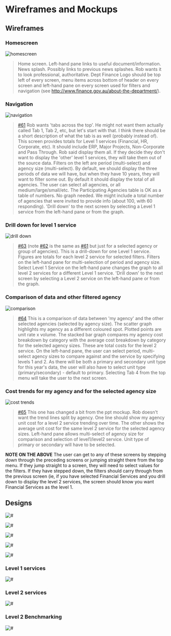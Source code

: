 # Wireframes and Mockups

## Wireframes

### Homescreen
![homescreen](./docs/img/wireframes/1_homescreen.jpg)

> Home screen. Left-hand pane links to useful document/information. News splash. Possibly links to previous news splashes. Rob wants it to look professional, authoritative. Dept Finance Logo should be top left of every screen, menu items across bottom of header on every screen and left-hand pane on every screen used for filters and navigation (see http://www.finance.gov.au/about-the-department/).


### Navigation
![navigation](./docs/img/wireframes/2_navigation.jpg)

> [#61](https://github.com/gs-fin/benchmarking-portal/issues/61) Rob wants 'tabs across the top'. He might not want them actually called Tab 1, Tab 2, etc, but let's start with that. I think there should be a short description of what the tab is as well (probably instead of). This screen provides totals for Level 1 services (Financial, HR, Corporate, etc). It should include ERP, Major Projects, Non-Corporate and Pass Through. Rob said display them all. If they decide they don't want to display the 'other' level 1 services, they will take them out of the source data. Filters on the left are period (multi-select) and agency size (multi-select). By default, we should display the three periods of data we will have, but when they have 10 years, they will want to filter some out. By default it should display the total of all agencies. The user can select all agencies, or all medium/large/small/etc. The Participating Agencies table is OK as a table of numbers. No graph needed. We might include a total number of agencies that were invited to provide info (about 100, with 60 responding). 'Drill down' to the next screen by selecting a Level 1 service from the left-hand pane or from the graph.

### Drill down for level 1 service
![drill down](./docs/img/wireframes/3_drilldown_l1_service.jpg)

> [#63](https://github.com/gs-fin/benchmarking-portal/issues/63) (note [#62](https://github.com/gs-fin/benchmarking-portal/issues/62) is the same as [#61](https://github.com/gs-fin/benchmarking-portal/issues/61) but just for a selected agency or group of agencies). This is a drill-down for one Level 1 service. Figures are totals for each level 2 service for selected filters. Filters on the left-hand pane for multi-selection of period and agency size. Select Level 1 Service on the left-hand pane changes the graph to all level 2 services for a different Level 1 service. 'Drill down' to the next screen by selecting a Level 2 service on the left-hand pane or from the graph.

### Comparison of data and other filtered agency
![comparison](./docs/img/wireframes/4_comparison.jpg)

> [#64](https://github.com/gs-fin/benchmarking-portal/issues/64) This is a comparison of data between 'my agency' and the other selected agencies (selected by agency size). The scatter graph highlights my agency as a different coloured spot. Plotted points are unit rate x volume. The stacked bar graph compares my agency cost breakdown by category with the average cost breakdown by category for the selected agency sizes. These are total costs for the level 2 service. On the left-hand pane, the user can select period, multi-select agency sizes to compare against and the service by specifying levels 1 and 2. As there will be both a primary and secondary unit type for this year's data, the user will also have to select unit type (primary/secondary) - default to primary. Selecting Tab 4 from the top menu will take the user to the next screen.

### Cost trends for my agency and for the selected agency size
![cost trends](./docs/img/wireframes/5_cost_trends.jpg)

> [#65](https://github.com/gs-fin/benchmarking-portal/issues/65) This one has changed a bit from the ppt mockup. Rob doesn't want the trend lines split by agency. One line should show my agency unit cost for a level 2 service trending over time. The other shows the average unit cost for the same level 2 service for the selected agency sizes. Left-hand pane allows multi-select of agency size for comparison and selection of level1/level2 service. Unit type of primary or secondary will have to be selected.

**NOTE ON THE ABOVE**
The user can get to any of these screens by stepping down through the preceding screens or jumping straight there from the top menu. If they jump straight to a screen, they will need to select values for the filters. If they have stepped down, the filters should carry through from the previous screen (ie, if you have selected Financial Services and you drill down to display the level 2 services, the screen should know you want Financial Services as the level 1.

## Designs

![#](./docs/img/mock1.jpeg)

![#](./docs/img/mock2.jpeg)

![#](./docs/img/mock3.jpeg)

![#](./docs/img/mock4.jpeg)

![#](./docs/img/mock5.jpeg)

### Level 1 services

![#](./docs/img/wog-level1.jpeg)

### Level 2 services

![#](./docs/img/wog-level2.jpeg)

### Level 2 Benchmarking

![#](./docs/img/wog-level2-benchmark.jpeg)
